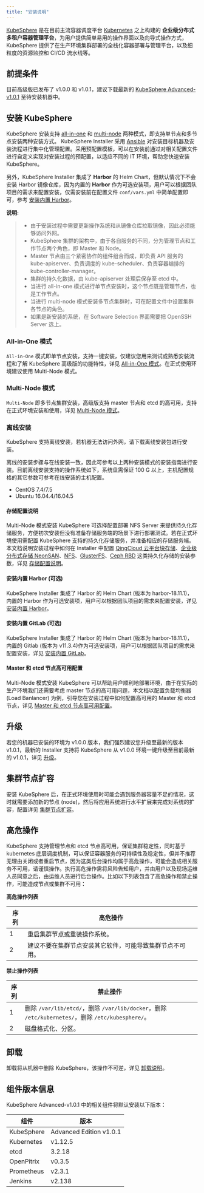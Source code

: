 ```yaml
---
title: "安装说明"
---
```


[KubeSphere](https://kubesphere.io) 是在目前主流容器调度平台 [Kubernetes](https://kubernetes.io) 之上构建的 **企业级分布式多租户容器管理平台**，为用户提供简单易用的操作界面以及向导式操作方式，KubeSphere 提供了在生产环境集群部署的全栈化容器部署与管理平台，以及细粒度的资源监控和 CI/CD 流水线等。

## 前提条件

目前高级版已发布了 v1.0.0 和 v1.0.1，建议下载最新的 [KubeSphere Advanced-v1.0.1](https://kubesphere.io/download) 至待安装机器中。

## 安装 KubeSphere

KubeSphere 安装支持 [all-in-one](../all-in-one) 和 [multi-node](../multi-node) 两种模式，即支持单节点和多节点安装两种安装方式。 KubeSphere Installer 采用 [Ansible](https://www.ansible.com/) 对安装目标机器及安装流程进行集中化管理配置。采用预配置模板，可以在安装前通过对相关配置文件进行自定义实现对安装过程的预配置，以适应不同的 IT 环境，帮助您快速安装 KubeSphere。

另外，KubeSphere Installer 集成了 **Harbor** 的 Helm Chart，但默认情况下不会安装 Harbor 镜像仓库，因为内置的 **Harbor** 作为可选安装项，用户可以根据团队项目的需求来配置安装，仅需安装前在配置文件 `conf/vars.yml` 中简单配置即可，参考 [安装内置 Harbor](../harbor-installation)。

**说明:**

> - 由于安装过程中需要更新操作系统和从镜像仓库拉取镜像，因此必须能够访问外网。
> - KubeSphere 集群的架构中，由于各自服务的不同，分为管理节点和工作节点两个角色，即 Master 和 Node。
> - Master 节点由三个紧密协作的组件组合而成，即负责 API 服务的 kube-apiserver、负责调度的 kube-scheduler、负责容器编排的 kube-controller-manager。
> - 集群的持久化数据，由 kube-apiserver 处理后保存至 etcd 中。
> - 当进行 all-in-one 模式进行单节点安装时，这个节点既是管理节点，也是工作节点。
> - 当进行 multi-node 模式安装多节点集群时，可在配置文件中设置集群各节点的角色。
> - 如果是新安装的系统，在 Software Selection 界面需要把 OpenSSH Server 选上。

### All-in-One 模式

`All-in-One` 模式即单节点安装，支持一键安装，仅建议您用来测试或熟悉安装流程和了解 KubeSphere 高级版的功能特性，详见 [All-in-One 模式](../all-in-one)。在正式使用环境建议使用 Multi-Node 模式。

### Multi-Node 模式

`Multi-Node` 即多节点集群安装，高级版支持 master 节点和 etcd 的高可用，支持在正式环境安装和使用，详见 [Multi-Node 模式](../multi-node)。

### 离线安装

KubeSphere 支持离线安装，若机器无法访问外网，请下载离线安装包进行安装。

离线的安装步骤与在线安装一致，因此可参考以上两种安装模式的安装指南进行安装。目前离线安装支持的操作系统如下，系统盘需保证 100 G 以上，主机配置规格的其它参数可参考在线安装的主机配置。
 
- CentOS 7.4/7.5   
- Ubuntu 16.04.4/16.04.5

#### 存储配置说明

Multi-Node 模式安装 KubeSphere 可选择配置部署 NFS Server 来提供持久化存储服务，方便初次安装但没有准备存储服务端的场景下进行部署测试。若在正式环境使用需配置 KubeSphere 支持的持久化存储服务，并准备相应的存储服务端。本文档说明安装过程中如何在 Installer 中配置 [QingCloud 云平台块存储](https://docs.qingcloud.com/product/storage/volume/)、[企业级分布式存储 NeonSAN](https://docs.qingcloud.com/product/storage/volume/super_high_performance_shared_volume/)、[NFS](https://kubernetes.io/docs/concepts/storage/volumes/#nfs)、[GlusterFS](https://www.gluster.org/)、[Ceph RBD](https://ceph.com/) 这类持久化存储的安装参数，详见 [存储配置说明](../storage-configuration)。

#### 安装内置 Harbor (可选)

KubeSphere Installer 集成了 Harbor 的 Helm Chart (版本为 harbor-18.11.1)，内置的 Harbor 作为可选安装项，用户可以根据团队项目的需求来配置安装，详见 [安装内置 Harbor](../harbor-installation)。

#### 安装内置 GitLab (可选)

​KubeSphere Installer 集成了 Harbor 的 Helm Chart (版本为 harbor-18.11.1)，内置的 Gitlab (版本为 v11.3.4)作为可选安装项，用户可以根据团队项目的需求来配置安装，详见 [安装内置 GitLab](../gitlab-installation)。

#### Master 和 etcd 节点高可用配置

Multi-Node 模式安装 KubeSphere 可以帮助用户顺利地部署环境，由于在实际的生产环境我们还需要考虑 master 节点的高可用问题，本文档以配置负载均衡器 (Load Banlancer) 为例，引导您在安装过程中如何配置高可用的 Master 和 etcd 节点，详见 [Master 和 etcd 节点高可用配置](../master-ha)。

## 升级

若您的机器已安装的环境为 v1.0.0 版本，我们强烈建议您升级至最新的版本 v1.0.1，最新的 Installer 支持将 KubeSphere 从 v1.0.0 环境一键升级至目前最新的 v1.0.1，详见 [升级](../upgrade)。

## 集群节点扩容

安装 KubeSphere 后，在正式环境使用时可能会遇到服务器容量不足的情况，这时就需要添加新的节点 (node)，然后将应用系统进行水平扩展来完成对系统的扩容，配置详见 [集群节点扩容](../add-nodes)。

## 高危操作

KubeSphere 支持管理节点和 etcd 节点高可用，保证集群稳定性，同时基于 kubernetes 底层调度机制，可以保证容器服务的可持续性及稳定性，但并不推荐无理由关闭或者重启节点，因为这类后台操作均属于高危操作，可能会造成相关服务不可用，请谨慎操作。执行高危操作需将风险告知用户，并由用户以及现场运维人员同意之后，由运维人员进行后台操作。比如以下列表包含了高危操作和禁止操作，可能造成节点或集群不可用：

**高危操作列表**

| 序列 | 高危操作|
|---|---|
| 1 |重启集群节点或重装操作系统。|
| 2 |建议不要在集群节点安装其它软件，可能导致集群节点不可用。|

**禁止操作列表**

| 序列 | 禁止操作|
|---|---|
| 1 |删除 `/var/lib/etcd/`，删除 `/var/lib/docker`，删除 `/etc/kubernetes/`，删除 `/etc/kubesphere/`。 |
| 2 |磁盘格式化、分区。|


## 卸载

卸载将从机器中删除 KubeSphere，该操作不可逆，详见 [卸载说明](../uninstall)。

## 组件版本信息

KubeSphere Advanced-v1.0.1 中的相关组件将默认安装以下版本：

|  组件 |  版本 |
|---|---|
|KubeSphere| Advanced Edition v1.0.1|
|Kubernetes| v1.12.5|
|etcd|3.2.18|
|OpenPitrix| v0.3.5|
|Prometheus| v2.3.1|
|Jenkins| v2.138 |